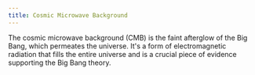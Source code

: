 ```yaml
---
title: Cosmic Microwave Background
---
```


The cosmic microwave background (CMB) is the faint afterglow of the Big Bang, which permeates the universe. It's a form of electromagnetic radiation that fills the entire universe and is a crucial piece of evidence supporting the Big Bang theory.
